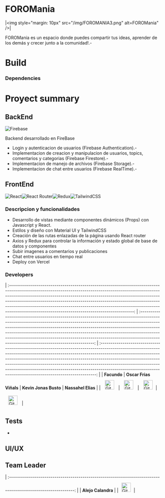 # FOROMania

|<img style="margin: 10px" src="/img/FOROMANIA3.png" alt=FOROMania" />|

FOROMania es un espacio donde puedes compartir tus ideas, aprender de los demás y crecer junto a la comunidad!.-

# Build

### Dependencies

# Proyect summary

## BackEnd

![Firebase](https://img.shields.io/badge/firebase-ffca28?style=for-the-badge&logo=firebase&logoColor=black)

Backend desarrollado en FireBase

-  Login y autenticacion de usuarios (Firebase Authentication).-
-  Implementacion de creacion y manipulacion de usuarios, topics, comentarios y categorias (Firebase Firestore).-
-  Implementacion de manejo de archivos (Firebase Storage).-
-  Implementacion de chat entre usuarios (Firebase RealTime).-

## FrontEnd

![React](https://img.shields.io/badge/react-%2320232a.svg?style=for-the-badge&logo=react&logoColor=%2361DAFB)![React Router](https://img.shields.io/badge/React_Router-CA4245?style=for-the-badge&logo=react-router&logoColor=white)![Redux](https://img.shields.io/badge/redux-%23593d88.svg?style=for-the-badge&logo=redux&logoColor=white)![TailwindCSS](https://img.shields.io/badge/tailwindcss-%2338B2AC.svg?style=for-the-badge&logo=tailwind-css&logoColor=white)

### Descripcion y funcionalidades

-  Desarrollo de vistas mediante componentes dinámicos (Props) con Javascript y React.
-  Estilos y diseño con Material UI y TailwindCSS
-  Creación de las rutas enlazadas de la página usando React router
-  Axios y Redux para controlar la información y estado global de base de datos y componentes
-  Subir imagenes a comentarios y publicaciones
-  Chat entre usuarios en tiempo real
-  Deploy con Vercel

### Developers

| :---------------------------------------------------------------------------------------------------------------------------------------------------------------------------------------------------------------------------------------------------------------------------------------------------------------------------------------------------------------------------------------------------------------------------------------------------------------------: | :-------------------------------------------------------------------------------------------------------------------------------------------------------------------------------------------------------------------------------------------------------------------------------------------------------------------------------------------------------------------------------------------------------------------------------------------------------------: | :----------------------------------------------------------------------------------------------------------------------------------------------------------------------------------------------------------------------------------------------------------------------------------------------------------------------------------------------------------------------------------------------------------------------------------------------------------------------------------: |
| **Facundo** | **Oscar Frias Viñals** | **Kevin Jonas Busto** | **Nassahel Elias** |
| <a href="https://github.com/githubfacu" target="_blank"><img style="margin: 10px" src="https://img.shields.io/badge/github-%23121011.svg?style=for-the-badge&logo=github&logoColor=white" alt="GitHub" height="30" /></a> | <a href="https://github.com/ofvinals" target="_blank"><img style="margin: 10px" src="https://img.shields.io/badge/github-%23121011.svg?style=for-the-badge&logo=github&logoColor=white" alt="GitHub" height="30" /></a> | <a href="https://www.github.com/jonasbusto" target="_blank"><img style="margin: 10px" src="https://img.shields.io/badge/github-%23121011.svg?style=for-the-badge&logo=github&logoColor=white" alt="GitHub" height="30" /></a>| <a href="https://github.com/nassahel" target="_blank"><img style="margin: 10px" src="https://img.shields.io/badge/github-%23121011.svg?style=for-the-badge&logo=github&logoColor=white" alt="GitHub" height="30" /></a> |

## Tests

-

## UI/UX

<!-- [Figma Prototype](google.com) -->

## Team Leader

| :---------------------------------------------------------------------------------------------------------------: |
| **Alejo Calandra** |
|<a href="https://github.com/Azueel" target="_blank"><img style="margin: 10px" src="https://img.shields.io/badge/github-%23121011.svg?style=for-the-badge&logo=github&logoColor=white" alt="GitHub" height="30" /></a>|
